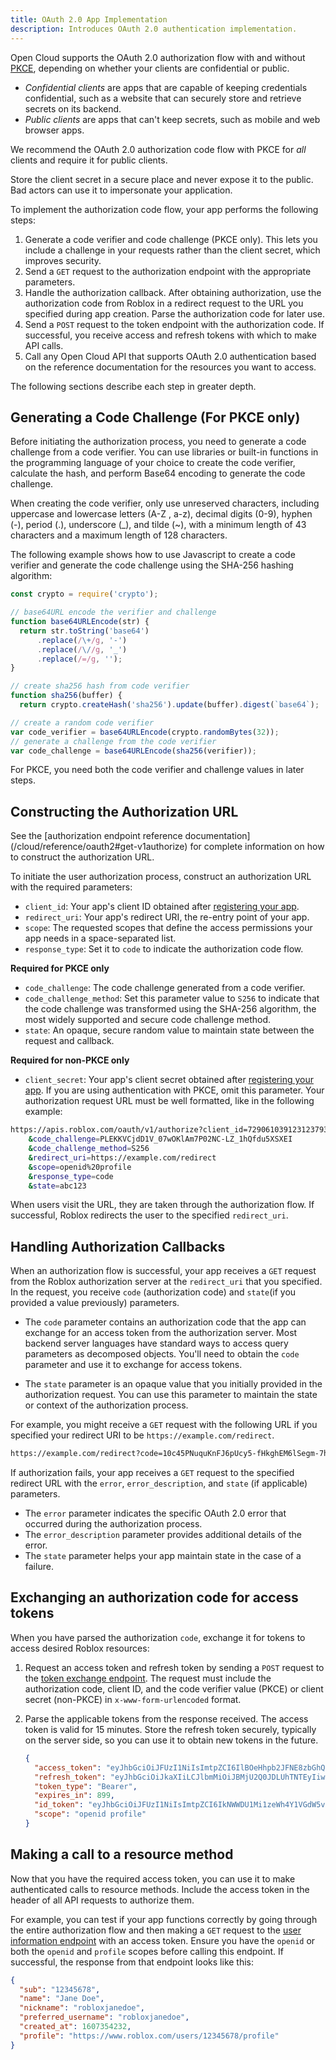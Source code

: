 ```yaml
---
title: OAuth 2.0 App Implementation
description: Introduces OAuth 2.0 authentication implementation.
---
```


Open Cloud supports the OAuth 2.0 authorization flow with and without
[PKCE](../../cloud/open-cloud/oauth2-overview.md#authorization-code-flow-with-pkce),
depending on whether your clients are confidential or public.

- _Confidential clients_ are apps that are capable of keeping credentials
  confidential, such as a website that can securely store and retrieve secrets on
  its backend.
- _Public clients_ are apps that can't keep secrets, such as mobile
  and web browser apps.

We recommend the OAuth 2.0 authorization code flow with PKCE for _all_ clients
and require it for public clients.

<Alert severity="warning">
Store the client secret in a secure place and never expose it to the public. Bad
actors can use it to impersonate your application.
</Alert>

To implement the authorization code flow, your app performs the following steps:

1. Generate a code verifier and code challenge (PKCE only). This lets you
   include a challenge in your requests rather than the client secret, which
   improves security.
1. Send a `GET` request to the authorization endpoint with the appropriate parameters.
1. Handle the authorization callback. After obtaining authorization, use the
   authorization code from Roblox in a redirect request to the URL you specified
   during app creation. Parse the authorization code for later use.
1. Send a `POST` request to the token endpoint with the authorization code. If
   successful, you receive access and refresh tokens with which to make API
   calls.
1. Call any Open Cloud API that supports OAuth 2.0 authentication based on the
   reference documentation for the resources you want to access.

The following sections describe each step in greater depth.

## Generating a Code Challenge (For PKCE only)

Before initiating the authorization process, you need to generate a code
challenge from a code verifier. You can use libraries or built-in functions in
the programming language of your choice to create the code verifier, calculate
the hash, and perform Base64 encoding to generate the code challenge.

When creating the code verifier, only use unreserved characters, including
uppercase and lowercase letters (A-Z , a-z), decimal digits (0-9), hyphen (-),
period (.), underscore (\_), and tilde (~), with a minimum length of 43
characters and a maximum length of 128 characters.

The following example shows how to use Javascript to create a code verifier and
generate the code challenge using the SHA-256 hashing algorithm:

```javascript title="Generate Code Challenge"
const crypto = require('crypto');

// base64URL encode the verifier and challenge
function base64URLEncode(str) {
  return str.toString('base64')
      .replace(/\+/g, '-')
      .replace(/\//g, '_')
      .replace(/=/g, '');
}

// create sha256 hash from code verifier
function sha256(buffer) {
  return crypto.createHash('sha256').update(buffer).digest(`base64`);

// create a random code verifier
var code_verifier = base64URLEncode(crypto.randomBytes(32));
// generate a challenge from the code verifier
var code_challenge = base64URLEncode(sha256(verifier));
```

For PKCE, you need both the code verifier and challenge values in later steps.

## Constructing the Authorization URL

<Alert severity="info">
  See the [authorization endpoint reference documentation](/cloud/reference/oauth2#get-v1authorize)
  for complete information on how to construct the authorization URL.
</Alert>

To initiate the user authorization process, construct an
authorization URL with the required parameters:

- `client_id`: Your app's client ID obtained after [registering your app](oauth2-registration.md).
- `redirect_uri`: Your app's redirect URI, the re-entry point of your app.
- `scope`: The requested scopes that define the access permissions your app
  needs in a space-separated list.
- `response_type`: Set it to `code` to indicate the authorization code flow.

**Required for PKCE only**

- `code_challenge`: The code challenge generated from a code verifier.
- `code_challenge_method`: Set this parameter value to `S256` to indicate that
  the code challenge was transformed using the SHA-256 algorithm, the most
  widely supported and secure code challenge method.
- `state`: An opaque, secure random value to maintain state
  between the request and callback.

**Required for non-PKCE only**

- `client_secret`: Your app's client secret obtained after [registering your app](oauth2-registration.md). If you are using authentication with
  PKCE, omit this parameter.
  Your authorization request URL must be well formatted, like in the following
  example:

```bash title="Example PKCE Authorization URL"
https://apis.roblox.com/oauth/v1/authorize?client_id=7290610391231237934964
    &code_challenge=PLEKKVCjdD1V_07wOKlAm7P02NC-LZ_1hQfdu5XSXEI
    &code_challenge_method=S256
    &redirect_uri=https://example.com/redirect
    &scope=openid%20profile
    &response_type=code
    &state=abc123
```

When users visit the URL, they are taken through the authorization flow. If
successful, Roblox redirects the user to the specified `redirect_uri`.

## Handling Authorization Callbacks

When an authorization flow is successful, your app receives a `GET` request from
the Roblox authorization server at the `redirect_uri` that you specified. In the
request, you receive `code` (authorization code) and `state`(if you provided a
value previously) parameters.

- The `code` parameter contains an authorization code that the app can
  exchange for an access token from the authorization server. Most backend
  server languages have standard ways to access query parameters as decomposed
  objects. You'll need to obtain the `code` parameter and use it to exchange
  for access tokens.

- The `state` parameter is an opaque value that you initially provided in the
  authorization request. You can use this parameter to maintain the state or
  context of the authorization process.

For example, you might receive a `GET` request with the following URL if you
specified your redirect URI to be `https://example.com/redirect`.

```bash title="Example Redirect URL"
https://example.com/redirect?code=10c45PNuquKnFJ6pUcy5-fHkghEM6lSegm-7hj9mVEprub1dSDuStuKK_EAUXY7AHTD63xcnmvxSLthp-C8g3jzIGZVzuXSd20Y2dEYI9hx0LZmPg95ME4z2K03UheiZbroyXUjYyB3ReoMqobzDVPzyx6IS8kj2Uu-11Xq_0JiTYxtDatuqXRNIAmJT8gMJmbSyOLOP_vnDvbeMUiBsqCRrkTGVbWSwYSc8sTVVE-535kYdqQOgNjH1ffCoZLGl8YYxLnpb2CXJlRQPrcjkA&state=6789
```

If authorization fails, your app receives a `GET` request to the specified
redirect URL with the `error`, `error_description`, and `state` (if applicable)
parameters.

- The `error` parameter indicates the specific OAuth 2.0 error that occurred
  during the authorization process.
- The `error_description` parameter provides additional details of the error.
- The `state` parameter helps your app maintain state in the case of a
  failure.

## Exchanging an authorization code for access tokens

When you have parsed the authorization `code`, exchange it for
tokens to access desired Roblox resources:

1. Request an access token and refresh token by sending a `POST` request to the
   [token exchange endpoint](/cloud/reference/oauth2#post-v1token). The
   request must include the authorization code, client ID, and the code
   verifier value (PKCE) or client secret (non-PKCE) in `x-www-form-urlencoded` format.

1. Parse the applicable tokens from the response received. The access token is
   valid for 15 minutes. Store the refresh token securely, typically on the server side, so you can use it to obtain new tokens in the future.

   ```json title="Example Token Endpoint Response"
   {
     "access_token": "eyJhbGciOiJFUzI1NiIsImtpZCI6IlBOeHhpb2JFNE8zbGhQUUlUZG9QQ3FCTE81amh3aXZFS1pHOWhfTGJNOWMiLCJ0eXAiOiJKV11234.eyJzdWIiOiIyMDY3MjQzOTU5IiwiYWlkIjoiM2Q2MWU3NDctM2ExNS00NTE4LWJiNDEtMWU3M2VhNDUyZWIwIiwic2NvcGUiOiJvcGVuaWQ6cmVhZCBwcm9maWxlOnJlYWQiLCJqdGkiOiJBVC5QbmFWVHpJU3k2YkI5TG5QYnZpTCIsIm5iZiI6MTY5MTYzOTY5OCwiZXhwIjoxNjkxNjQwNTk4LCJpYXQiOjE2OTE2Mzk2OTgsImlzcyI6Imh0dHBzOi8vYXBpcy5yb2Jsb3guY29tL29hdXRoLyIsImF1ZCI6IjcyOTA2MTAzOTc5ODc5MzQ5Nj1234.BjwMkC8Q5a_iP1Q5Th8FrS7ntioAollv_zW9mprF1ats9CD2axCvupZydVzYphzQ8TawunnYXp0Xe8k0t8ithg",
     "refresh_token": "eyJhbGciOiJkaXIiLCJlbmMiOiJBMjU2Q0JDLUhTNTEyIiwia2lkIjoidGpHd1BHaURDWkprZEZkREg1dFZ5emVzRWQyQ0o1NDgtUi1Ya1J1TTBBRSIsInR5cCI6IkpXVCJ9..nKYZvjvXH6msDG8Udluuuw.PwP-_HJIjrgYdY-gMR0Q3cabNwIbmItcMEQHx5r7qStVVa5l4CbrKwJvjY-w9xZ9VFb6P70WmXndNifnio5BPZmivW5QkJgv5_sxLoCwsqB1bmEkz2nFF4ANLzQLCQMvQwgXHPMfCK-lclpVEwnHk4kemrCFOvfuH4qJ1V0Q0j0WjsSU026M67zMaFrrhSKwQh-SzhmXejhKJOjhNfY9hAmeS-LsLLdszAq_JyN7fIvZl1fWDnER_CeDAbQDj5K5ECNOHAQ3RemQ2dADVlc07VEt2KpSqUlHlq3rcaIcNRHCue4GfbCc1lZwQsALbM1aSIzF68klXs1Cj_ZmXxOSOyHxwmbQCHwY7aa16f3VEJzCYa6m0m5U_oHy84iQzsC-_JvBaeFCachrLWmFY818S-nH5fCIORdYgc4s7Fj5HdULnnVwiKeQLKSaYsfneHtqwOc_ux2QYv6Cv6Xn04tkB2TEsuZ7dFwPI-Hw2O30vCzLTcZ-Fl08ER0J0hhq4ep7B641IOnPpMZ1m0gpJJRPbHX_ooqHol9zHZ0gcLKMdYy1wUgsmn_nK_THK3m0RmENXNtepyLw_tSd5vqqIWZ5NFglKSqVnbomEkxneEJRgoFhBGMZiR-3FXMaVryUjq-N.Q_t4NGxTUSMsLVEppkTu0Q6rwt2rKJfFGuvy3s12345",
     "token_type": "Bearer",
     "expires_in": 899,
     "id_token": "eyJhbGciOiJFUzI1NiIsImtpZCI6IkNWWDU1Mi1zeWh4Y1VGdW5vNktScmtReFB1eW15YTRQVllodWdsd3hnNzgiLCJ0eXAiOiJKV11234.eyJzdWIiOiIyMDY3MjQzOTU5IiwibmFtZSI6ImxpbmtzZ29hdCIsIm5pY2tuYW1lIjoibGlua3Nnb2F0IiwicHJlZmVycmVkX3VzZXJuYW1lIjoibGlua3Nnb2F0IiwiY3JlYXRlZF9hdCI6MTYwNzM1NDIzMiwicHJvZmlsZSI6Imh0dHBzOi8vd3d3LnJvYmxveC5jb20vdXNlcnMvMjA2NzI0Mzk1OS9wcm9maWxlIiwibm9uY2UiOiIxMjM0NSIsImp0aSI6IklELnltd3ZjTUdpOVg4azkyNm9qd1I5IiwibmJmIjoxNjkxNjM5Njk4LCJleHAiOjE2OTE2NzU2OTgsImlhdCI6MTY5MTYzOTY5OCwiaXNzIjoiaHR0cHM6Ly9hcGlzLnJvYmxveC5jb20vb2F1dGgvIiwiYXVkIjoiNzI5MDYxMDM5Nzk4NzkzNDk2NCJ9.kZgCMJQGsariwCi8HqsUadUBMM8ZOmf_IPDoWyQY9gVX4Kx3PubDz-Q6MvZ9eU5spNFz0-PEH-G2WSvq2ljDyg",
     "scope": "openid profile"
   }
   ```

## Making a call to a resource method

Now that you have the required access token, you can use it to make
authenticated calls to resource methods. Include the access token in the header of all API requests to
authorize them.

For example, you can test if your app functions correctly by
going through the entire authorization flow and then making a `GET` request
to the
[user information endpoint](/cloud/reference/oauth2#get-v1userinfo) with an access
token. Ensure you have the `openid` or both the `openid` and `profile`
scopes before calling this endpoint. If successful, the response from that
endpoint looks like this:

```json title="Example User Information Response"
{
  "sub": "12345678",
  "name": "Jane Doe",
  "nickname": "robloxjanedoe",
  "preferred_username": "robloxjanedoe",
  "created_at": 1607354232,
  "profile": "https://www.roblox.com/users/12345678/profile"
}
```

